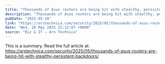 ```yaml
---
title: "Thousands of Asus routers are being hit with stealthy, persistent backdoors"
description: "Thousands of Asus routers are being hit with stealthy, persistent backdoors - Latest insights and analysis"
pubDate: "2025-05-28"
link: "https://arstechnica.com/security/2025/05/thousands-of-asus-routers-are-being-hit-with-stealthy-persistent-backdoors/"
date: "Wed, 28 May 2025 22:12:07 +0000"
source: "Biz & IT – Ars Technica"
---
```



This is a summary. Read the full article at: https://arstechnica.com/security/2025/05/thousands-of-asus-routers-are-being-hit-with-stealthy-persistent-backdoors/